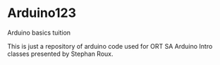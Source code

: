# Arduino123
Arduino basics tuition

This is just a repository of arduino code used for ORT SA Arduino Intro classes presented by Stephan Roux.
